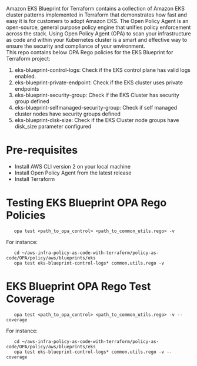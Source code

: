 Amazon EKS Blueprint for Terraform contains a collection of Amazon EKS cluster patterns implemented in Terraform that demonstrates how fast and easy it is for customers to adopt Amazon EKS. The Open Policy Agent is an open-source, general purpose policy engine that unifies policy enforcement across the stack. Using Open Policy Agent (OPA) to scan your infrastructure as code and within your Kubernetes cluster is a smart and effective way to ensure the security and compliance of your environment. <br/>
This repo contains below OPA Rego policies for the EKS Blueprint for Terraform project:

1. eks-blueprint-control-logs: Check if the EKS control plane has valid logs enabled.
2. eks-blueprint-private-endpoint: Check if the EKS cluster uses private endpoints
3. eks-blueprint-security-group: Check if the EKS Cluster has security group defined
4. eks-blueprint-selfmanaged-security-group: Check if self managed cluster nodes have security groups defined
5. eks-blueprint-disk-size: Check if the EKS Cluster node groups have disk_size parameter configured

# Pre-requisites

- Install AWS CLI version 2 on your local machine
- Install Open Policy Agent from the latest release
- Install Terraform

# Testing EKS Blueprint OPA Rego Policies
```
   opa test <path_to_opa_control> <path_to_common_utils.rego> -v
```
For instance:
```
   cd ~/aws-infra-policy-as-code-with-terraform/policy-as-code/OPA/policy/aws/blueprints/eks
   opa test eks-blueprint-control-logs* common.utils.rego -v
```

# EKS Blueprint OPA Rego Test Coverage
```
   opa test <path_to_opa_control> <path_to_common_utils.rego> -v --coverage
```
For instance:
```
   cd ~/aws-infra-policy-as-code-with-terraform/policy-as-code/OPA/policy/aws/blueprints/eks
   opa test eks-blueprint-control-logs* common.utils.rego -v --coverage
```
